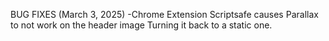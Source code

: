 BUG FIXES (March 3, 2025)
-Chrome Extension Scriptsafe causes Parallax to not work on the header image Turning it back to a static one.

